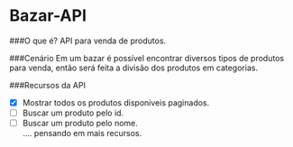 # Bazar-API

###O que é?
API para venda de produtos.

###Cenário
Em um bazar é possível encontrar diversos tipos de produtos para venda, então será feita a
divisão dos produtos em categorias.

###Recursos da API 
- [X] Mostrar todos os produtos disponíveis paginados.
- [ ] Buscar um produto pelo id.
- [ ] Buscar um produto pelo nome.
</br>.... pensando em mais recursos.